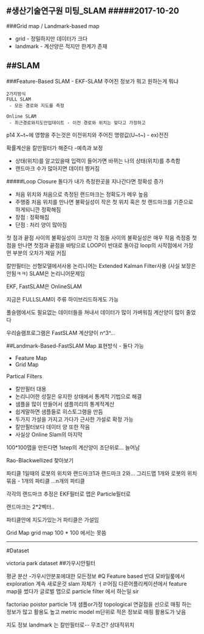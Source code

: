 #생산기술연구원 미팅_SLAM
#####2017-10-20
---
###Grid map / Landmark-based map

 - grid - 정밀하지만 데이터가 크다
 - landmark - 계산양은 적지만 한계가 존재

##SLAM
---
###Feature-Based SLAM - EKF-SLAM
주어진 정보가 뭐고 원하는게 뭐냐

```
2가지방식
FULL SLAM
 - 모든 경로와 지도를 측정

Online SLAM
 - 최근경로와지도만업데이트 - 이전 경로와 위치는 맞다고 가정하고
```



p14
X~t~에 영향을 주는것은 이전위치와 주어진 명령값(U~t~) - ex)전진

확률계산을 칼만필터가 해준다
-예측과 보정
 - 상태(위치)를 알고있을때 입력이 들어가면 바뀌는 나의 상태(위치)를 추측함
 - 랜드마크 수가 많아지면 데이터 짱커짐

#####Loop Closure
돌다가 내가 측정한곳을 지나간다면 정확성 증가
 - 처음 위치와 처음으로 측정된 랜드마크는 정확도가 메우 높음
 - 주행중 처음 위치를 만나면 불확실성이 작은 첫 위치 혹은 첫 랜드마크를 기준으로 하게되니깐 정확해짐
 - 장점 : 정확해짐
 - 단점 : 처리 양이 많아짐

첫 점과 끝점 사이의 불확실성이 크지만 각 점들 사이의 불확실성은 매우 작음
측정중 첫점을 만나면 첫점과 끝점을 바탕으로 LOOP이 반대로 돌아감
loop의 시작점에서 가장 먼 부분의 오차가 제일 커짐


칼만필터는 선형모델에서사용
논리니어는 Extended Kalman Filter사용
(사실 보장은 안됨ㅋㅋ)
SLAM은 논리니어문제임

EKF, FastSLAM은 OnlineSLAM

지금은 FULLSLAM이 주류
하이브리드하게도 가능

풀슬램에서도 필요없는 데이터들을 쳐내서 데이터가 많이 가벼워짐
계산양이 많이 줄었다

우리슬램프로그램은 FastSLAM
계산양이 n^3^...


##Landmark-Based-FastSLAM
Map 표현방식 - 둘다 가능
 - Feature Map
 - Grid Map

Partical Filters
 - 칼만필터 대용
 - 논리니어한 성질은 유지한 상태에서 통계적 기법으로 해결
 - 샘플을 많이 만들어서 샘플끼리의 통계적계산
 - 쉽게말하면 샘플들로 히스토그램을 만듬
 - 두가지 가설을 가지고 가다가 근사한 가설로 확정 가능
 - 칼만필터보다 데이터 양 또한 작음
 - 사실상 Online Slam의 마지막

100*100맵을 만든다면 1step의 계산양이 조단위로... 늘어남

Rao-Blackwellized 찾아보기


파티클 1일때의 로봇의 위치와 랜드마크1과 랜드마크 2와...
그리드맵 1개와 로봇의 위치 묶음 - 1개의 파티클
...n개의 파티클

각각의 랜드마크 추정은 EKF필터로 맵은 Particle필터로

랜드마크는 2*2벡터..

파티클안에 지도가있는거 파티클은 가설임

Grid Map
grid map 100 * 100  에서는 못씀

---
#Dataset

victoria park dataset 
##가우시안필터

평균 분산 -가우시안분포에대한 모든정보
#Q
Feature based 반대
모바일뤂에서 exploration 계속 새로운것
slam 자체가 ㅓㄹ어짐 다른어플리케이션에서
feature map을 썼다가 글로벌 맵으로 
particle filter 에서 하는일 sir 


factoriao poistor
particle 1개 샘플or가정 
topological 연걸점을 선으로  매핑 하는 정보가 많고 활용도 높고 
metric model  m단위로	적은 정보로 매핑 활용도가 낮음


지도 정보 
landmark 는 칼만필터로-- 무조건?
상대적위치
